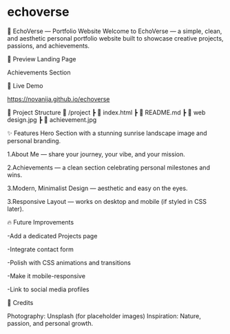 # echoverse

🌅 EchoVerse — Portfolio Website
Welcome to EchoVerse — a simple, clean, and aesthetic personal portfolio website built to showcase creative projects, passions, and achievements.

📸 Preview
Landing Page

Achievements Section

🌄 Live Demo

https://novanija.github.io/echoverse

📂 Project Structure
📁 /project
 ┣ 📄 index.html
 ┣ 📄 README.md
 ┣ 📄 web design.jpg
 ┣ 📄 achievement.jpg


✨ Features
Hero Section with a stunning sunrise landscape image and personal branding.

1.About Me — share your journey, your vibe, and your mission.

2.Achievements — a clean section celebrating personal milestones and wins.

3.Modern, Minimalist Design — aesthetic and easy on the eyes.

3.Responsive Layout — works on desktop and mobile (if styled in CSS later).

🔥 Future Improvements

-Add a dedicated Projects page

-Integrate contact form

-Polish with CSS animations and transitions

-Make it mobile-responsive

-Link to social media profiles


🙌 Credits

Photography: Unsplash (for placeholder images)
Inspiration: Nature, passion, and personal growth.
